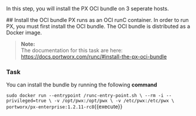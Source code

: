 In this step, you will install the PX OCI bundle on 3 seperate hosts.

## Install the OCI bundle
PX runs as an OCI runC container.  In order to run PX, you must first install the OCI bundle.  The OCI bundle is distributed as a Docker image.

>**Note:**<br/>The documentation for this task are here: https://docs.portworx.com/runc/#install-the-px-oci-bundle

### Task
You can install the bundle by running the following **command**

`sudo docker run --entrypoint /runc-entry-point.sh \
   --rm -i --privileged=true \
   -v /opt/pwx:/opt/pwx \
   -v /etc/pwx:/etc/pwx \
   portworx/px-enterprise:1.2.11-rc8`{{execute}}
